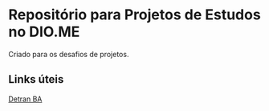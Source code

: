 # Repositório para Projetos de Estudos no DIO.ME
Criado para os desafios de projetos.

## Links úteis
[Detran BA](www.detran.ba.gov.br)
